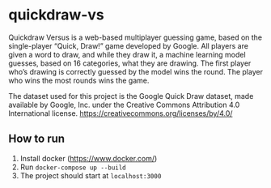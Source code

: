# quickdraw-vs

Quickdraw Versus is a web-based multiplayer guessing game, based on the single-player “Quick, Draw!” game developed by Google. All players are given a word to draw, and while they draw it, a machine learning model guesses, based on 16 categories, what they are drawing. The first player who’s drawing is correctly guessed by the model wins the round. The player who wins the most rounds wins the game.

The dataset used for this project is the Google Quick Draw dataset, made available by Google, Inc. under the Creative Commons Attribution 4.0 International license.
https://creativecommons.org/licenses/by/4.0/

## How to run

1. Install docker (https://www.docker.com/)
2. Run `docker-compose up --build`
3. The project should start at `localhost:3000`
